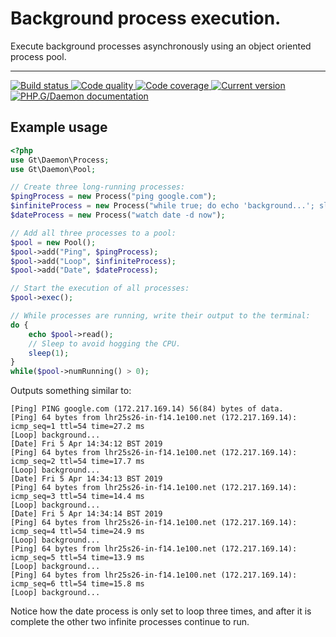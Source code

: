 Background process execution.
=============================

Execute background processes asynchronously using an object oriented process pool.

***

<a href="https://circleci.com/gh/PhpGt/Daemon" target="_blank">
	<img src="https://badge.status.php.gt/daemon-build.svg" alt="Build status" />
</a>
<a href="https://scrutinizer-ci.com/g/PhpGt/Daemon" target="_blank">
	<img src="https://badge.status.php.gt/daemon-quality.svg" alt="Code quality" />
</a>
<a href="https://scrutinizer-ci.com/g/PhpGt/Daemon" target="_blank">
	<img src="https://badge.status.php.gt/daemon-coverage.svg" alt="Code coverage" />
</a>
<a href="https://packagist.org/packages/PhpGt/Daemon" target="_blank">
	<img src="https://badge.status.php.gt/daemon-version.svg" alt="Current version" />
</a>
<a href="https://www.php.gt/eaemon" target="_blank">
	<img src="https://badge.status.php.gt/daemon-docs.svg" alt="PHP.G/Daemon documentation" />
</a>

## Example usage

```php
<?php
use Gt\Daemon\Process;
use Gt\Daemon\Pool;

// Create three long-running processes:
$pingProcess = new Process("ping google.com");
$infiniteProcess = new Process("while true; do echo 'background...'; sleep 1; done");
$dateProcess = new Process("watch date -d now");

// Add all three processes to a pool:
$pool = new Pool();
$pool->add("Ping", $pingProcess);
$pool->add("Loop", $infiniteProcess);
$pool->add("Date", $dateProcess);

// Start the execution of all processes:
$pool->exec();

// While processes are running, write their output to the terminal:
do {
	echo $pool->read();
	// Sleep to avoid hogging the CPU.
	sleep(1);
}
while($pool->numRunning() > 0);
```

Outputs something similar to:

```
[Ping] PING google.com (172.217.169.14) 56(84) bytes of data.
[Ping] 64 bytes from lhr25s26-in-f14.1e100.net (172.217.169.14): icmp_seq=1 ttl=54 time=27.2 ms
[Loop] background...
[Date] Fri 5 Apr 14:34:12 BST 2019
[Ping] 64 bytes from lhr25s26-in-f14.1e100.net (172.217.169.14): icmp_seq=2 ttl=54 time=17.7 ms
[Loop] background...
[Date] Fri 5 Apr 14:34:13 BST 2019
[Ping] 64 bytes from lhr25s26-in-f14.1e100.net (172.217.169.14): icmp_seq=3 ttl=54 time=14.4 ms
[Loop] background...
[Date] Fri 5 Apr 14:34:14 BST 2019
[Ping] 64 bytes from lhr25s26-in-f14.1e100.net (172.217.169.14): icmp_seq=4 ttl=54 time=24.9 ms
[Loop] background...
[Ping] 64 bytes from lhr25s26-in-f14.1e100.net (172.217.169.14): icmp_seq=5 ttl=54 time=13.9 ms
[Loop] background...
[Ping] 64 bytes from lhr25s26-in-f14.1e100.net (172.217.169.14): icmp_seq=6 ttl=54 time=15.8 ms
[Loop] background...
```

Notice how the date process is only set to loop three times, and after it is complete the other two infinite processes continue to run.